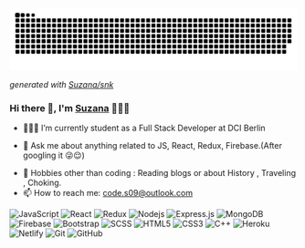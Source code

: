 ![github contribution grid snake animation](https://raw.githubusercontent.com/platane/platane/output/github-contribution-grid-snake.svg)

_generated with [Suzana/snk](https://github.com/Suzy1412)_


### Hi there 👋, I'm [Suzana](https://github.com/Suzy1412) 👩🏽‍💻





- 👨🏽‍💻 I’m currently student as a Full Stack Developer at DCI Berlin
<!--- 🤔 I’m looking for help for my future MERN projects.-->
- 💬 Ask me about anything related to JS, React, Redux, Firebase.(After googling it 😜😌)
<!--- ⚡️ Fun-Fact: I sleep at 6am 🙃. -->
- 🎿 Hobbies other than coding : Reading blogs or about History , Traveling  , Choking.
- 📫 How to reach me: code.s09@outlook.com


![JavaScript](https://img.shields.io/badge/-JavaScript-black?style=flat-square&logo=javascript)
![React](https://img.shields.io/badge/-React-black?style=flat-square&logo=react)
![Redux](https://img.shields.io/badge/-Redux-black?style=flat-square&logo=Redux)
![Nodejs](https://img.shields.io/badge/-Nodejs-black?style=flat-square&logo=Node.js)
![Express.js](https://img.shields.io/badge/-Express-black?style=flat-square&logo=expressjs)
![MongoDB](https://img.shields.io/badge/-MongoDB-black?style=flat-square&logo=mongodb)
![Firebase](https://img.shields.io/badge/-Firebase-black?style=flat-square&logo=Firebase)
![Bootstrap](https://img.shields.io/badge/-Bootstrap-black?style=flat-square&logo=bootstrap)
![SCSS](https://img.shields.io/badge/-SCSS-black?style=flat-square&logo=SASS)
![HTML5](https://img.shields.io/badge/-HTML5-black?style=flat-square&logo=html5&logoColor=white)
![CSS3](https://img.shields.io/badge/-CSS3-black?style=flat-square&logo=css3)
![C++](https://img.shields.io/badge/-C++-black?style=flat-square&logo=c)
![Heroku](https://img.shields.io/badge/-Heroku-black?style=flat-square&logo=heroku)
![Netlify](https://img.shields.io/badge/-Netlify-black?style=flat-square&logo=netlify)
![Git](https://img.shields.io/badge/-Git-black?style=flat-square&logo=git)
![GitHub](https://img.shields.io/badge/-GitHub-black?style=flat-square&logo=github)




